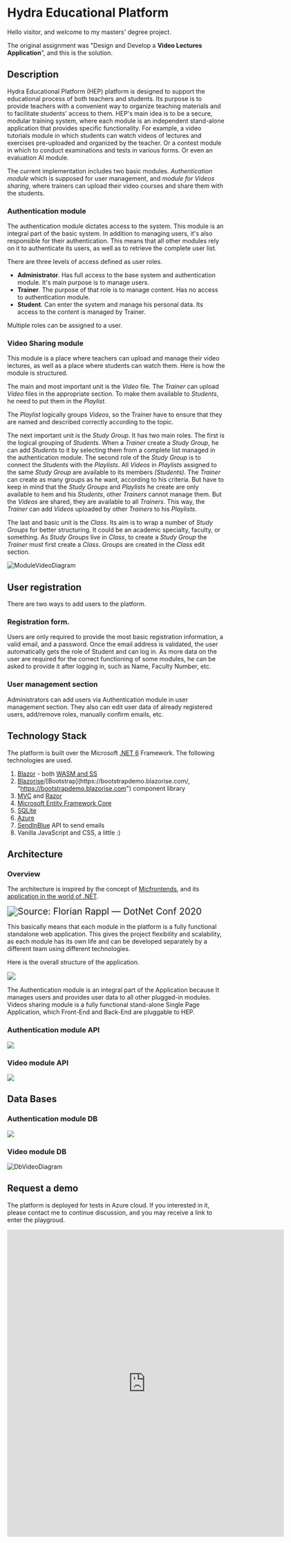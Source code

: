 # Hydra Educational Platform

Hello visitor, and welcome to my masters' degree project. 

Тhe original assignment was "Design and Develop a **Video Lectures Application**", and this is the solution.

## Description

Hydra Educational Platform (HEP) platform is designed to support the educational process of both teachers and students. Its purpose is to provide teachers with a convenient way to organize teaching materials and to facilitate students' access to them.  HEP's main idea is to be a secure, modular training system, where each module is an independent stand-alone application that provides specific functionality. For example, a video tutorials module in which students can watch videos of lectures and exercises pre-uploaded and organized by the teacher. Or a contest  module in which to conduct examinations and tests in various forms. Or even an evaluation AI module. 

The current implementation includes two basic modules. *Authentication module* which is supposed for user management, and *module for Videos sharing*, where trainers can upload their video courses and share them with the students.

### Authentication module

The authentication module dictates access to the system. This module is an integral part of the basic system. In addition to managing users, it's also responsible for their authentication. This means that all other modules rely on it to authenticate its users, as well as to retrieve the complete user list.  

There are three levels of access defined as user roles.

- **Administrator**. Has full access to the base system and authentication module. It's main purpose is to manage users. 
- **Trainer**. The purpose of that role is to manage content. Has no access to authentication module. 
- **Student**. Can enter the system and manage his personal data. Its access to the content is managed by Trainer.

Multiple roles can be assigned to a user.

### Video Sharing module

This module is a place where teachers can upload and manage their video lectures, as well as a place where students can watch them. Here is how the module is structured.

The main and most important unit is the *Video* file. The *Trainer* can upload *Video* files in the appropriate section. To make them available to *Students*, he need to put them in the *Playlist*.

The *Playlist* logically groups *Videos*, so the Trainer have to ensure that they are named and described correctly according to the topic.

The next important unit is the *Study Group*. It has two main roles. The first is the logical grouping of *Students*. When a *Trainer* create a *Study Group*, he can add *Students* to it by selecting them from a complete list managed in the authentication module. The second role of the *Study Group* is to connect the *Students* with the *Playlists*. All *Videos* in *Playlists* assigned to the same *Study Group* are available to its members *(Students)*. The *Trainer* can create as many groups as he want, according to his criteria. But have to keep in mind that the *Study Groups* and *Playlists* he create are only available to hem and his *Students*, other *Trainers* cannot manage them. But the *Videos* are shared, they are available to all *Trainers*. This way, the *Trainer* can add *Videos* uploaded by other *Trainers* to his *Playlists*.

The last and basic unit is the *Class*. Its aim is to wrap a number of *Study Groups* for better structuring. It could be an academic specialty, faculty, or something. Аs *Study Groups* live in *Class*, to create a *Study Group* the *Trainer* must first create a *Class*. *Groups* are created in the *Class* edit section.



![ModuleVideoDiagram](imgreadme/ModuleVideoDiagram.svg)



## User registration

There are two ways to add users to the platform.

### Registration form. 

Users are only required to provide the most basic registration information, a valid email, and a password. Once the email address is validated, the user automatically gets the role of Student and can log in. As more data on the user are required for the correct functioning of some modules, he can be asked to provide it after logging in, such as Name, Faculty Number, etc. 

### User management section

Administrators can add users via Authentication module in user management section. They also can edit user data of already registered users, add/remove roles, manually confirm emails, etc.

## Technology Stack

The platform is built over the Microsoft [.NET 6](https://dotnet.microsoft.com/en-us/download/dotnet/6.0, "https://dotnet.microsoft.com/en-us/download/dotnet/6.0") Framework. The following technologies are used.

1. [Blazor](https://dotnet.microsoft.com/en-us/apps/aspnet/web-apps/blazor, "https://dotnet.microsoft.com/en-us/apps/aspnet/web-apps/blazor") - both [WASM and SS](https://docs.microsoft.com/en-us/aspnet/core/blazor/hosting-models?view=aspnetcore-6.0, "https://docs.microsoft.com/en-us/aspnet/core/blazor/hosting-models?view=aspnetcore-6.0")
2. [Blazorise](https://blazorise.com/, "https://blazorise.com")/[Bootstrap](https://bootstrapdemo.blazorise.com/, "https://bootstrapdemo.blazorise.com") component library
3. [MVC](https://dotnet.microsoft.com/en-us/apps/aspnet/mvc, "https://dotnet.microsoft.com/en-us/apps/aspnet/mvc") and [Razor](https://aspnetcore.readthedocs.io/en/latest/mvc/views/razor.html#, "https://aspnetcore.readthedocs.io/en/latest/mvc/views/razor.html")
4. [Microsoft Entity Framework Core](https://docs.microsoft.com/en-us/ef/core/, "https://docs.microsoft.com/en-us/ef/core") 
5. [SQLite](https://www.sqlite.org, "https://www.sqlite.org")
6. [Azure](https://azure.microsoft.com/, "https://azure.microsoft.com")
7. [SendInBlue](https://www.sendinblue.com/, "https://www.sendinblue.com") API to send emails
7. Vanilla JavaScript and CSS, a little :)

## Architecture

### Overview

The architecture is inspired by the concept of [Micfrontends](https://microfrontends.com/, "https://microfrontends.com"), and its [application in the world of .NET](https://www.codeproject.com/Articles/5287009/Blazor-Hydra-Hosting-Multiple-Blazor-SPAs-on-a-sin). 

<img src="imgreadme/microfrontends-arch1.png" style="zoom:150%;" title="Source: Florian Rappl — DotNet Conf 2020" />

This basically means that each module in the platform is a fully functional standalone web application. This gives the project flexibility and scalability, as each module has its own life and can be developed separately by a different team using different technologies.

Here is the overall structure of the application.



<img src="imgreadme/HEP.drawio.svg" style="zoom:120%;" />



The Authentication module is an integral part of the Application because It manages users and provides user data to all other plugged-in modules.
Videos sharing module is a fully functional stand-alone Single Page Application, which Front-End and Back-End are pluggable to HEP.

### Authentication module API

![](imgreadme/auth-api.png)

### Video module API

![](imgreadme/video-api.png)

## Data Bases

### Authentication module DB

![](D:\Gabrovo\MasterDegree\Hydra.Education\imgreadme\DbAuthDiagram.svg)

### Video module DB

![DbVideoDiagram](imgreadme/DbVideoDiagram.svg)

## Request a demo

The platform is deployed for tests in Azure cloud. If you interested in it, please contact me to continue discussion, and you may receive a link to enter the playgroud.


<iframe src="https://docs.google.com/forms/d/e/1FAIpQLScIJQleCyW864G4HAwUuqUBSvisya-kh92AV-wkUl8BxbdvpA/viewform?embedded=true" width="640" height="709" frameborder="0" marginheight="0" marginwidth="0">Зарежда се…</iframe>











